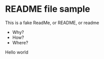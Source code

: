 # README file sample

This is a fake ReadMe, or README, or readme
- Why?
- How?
- Where?

Hello world
